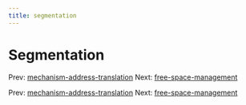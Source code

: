 ```yaml
---
title: segmentation
---
```


# Segmentation

Prev:
[mechanism-address-translation](mechanism-address-translation.md)
Next:
[free-space-management](free-space-management.md)

Prev:
[mechanism-address-translation](mechanism-address-translation.md)
Next:
[free-space-management](free-space-management.md)
